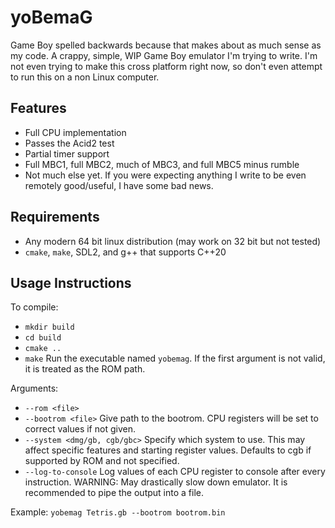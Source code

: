 # yoBemaG
Game Boy spelled backwards because that makes about as much sense as my code. A crappy, simple, WIP Game Boy emulator I'm trying to write. I'm not even trying to make this cross platform right now, so don't even attempt to run this on a non Linux computer.

## Features
* Full CPU implementation
* Passes the Acid2 test
* Partial timer support
* Full MBC1, full MBC2, much of MBC3, and full MBC5 minus rumble
* Not much else yet. If you were expecting anything I write to be even remotely good/useful, I have some bad news.

## Requirements
* Any modern 64 bit linux distribution (may work on 32 bit but not tested)
* `cmake`, `make`, SDL2, and g++ that supports C++20

## Usage Instructions
To compile:
* `mkdir build`
* `cd build`
* `cmake ..`
* `make`
Run the executable named `yobemag`. If the first argument is not valid, it is treated as the ROM path.

Arguments:
* `--rom <file>`
* `--bootrom <file>` Give path to the bootrom. CPU registers will be set to correct values if not given.
* `--system <dmg/gb, cgb/gbc>` Specify which system to use. This may affect specific features and starting register values. Defaults to cgb if supported by ROM and not specified.
* `--log-to-console` Log values of each CPU register to console after every instruction. WARNING: May drastically slow down emulator. It is recommended to pipe the output into a file.

Example: `yobemag Tetris.gb --bootrom bootrom.bin`